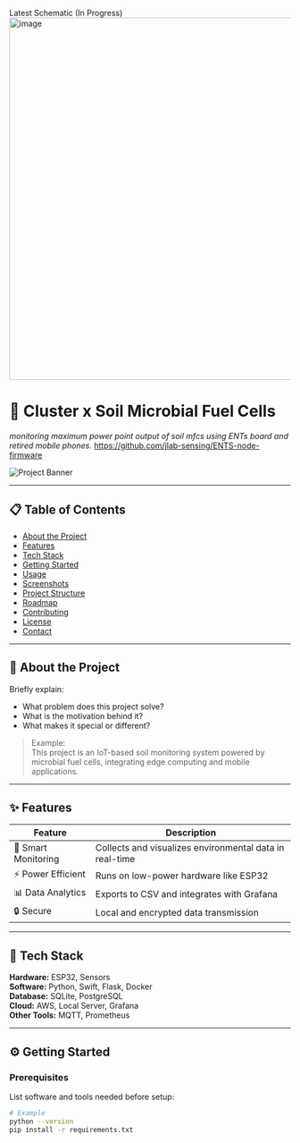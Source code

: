 
Latest Schematic (In Progress)
<img width="1511" height="648" alt="image" src="https://github.com/user-attachments/assets/8b241e8c-2337-44ac-a9c3-ac8c2e37b11a" />


# 🚀 Cluster x Soil Microbial Fuel Cells
_monitoring maximum power point output of soil mfcs using ENTs board and retired mobile phones._
https://github.com/jlab-sensing/ENTS-node-firmware


![Project Banner](https://via.placeholder.com/1000x300?text=Project+Banner+Image)

---

## 📋 Table of Contents
- [About the Project](#-about-the-project)
- [Features](#-features)
- [Tech Stack](#-tech-stack)
- [Getting Started](#-getting-started)
- [Usage](#-usage)
- [Screenshots](#-screenshots)
- [Project Structure](#-project-structure)
- [Roadmap](#-roadmap)
- [Contributing](#-contributing)
- [License](#-license)
- [Contact](#-contact)

---

## 🧠 About the Project
Briefly explain:
- What problem does this project solve?
- What is the motivation behind it?
- What makes it special or different?

> Example:  
> This project is an IoT-based soil monitoring system powered by microbial fuel cells, integrating edge computing and mobile applications.

---

## ✨ Features
| Feature | Description |
|----------|-------------|
| 🌱 Smart Monitoring | Collects and visualizes environmental data in real-time |
| ⚡ Power Efficient | Runs on low-power hardware like ESP32 |
| 📊 Data Analytics | Exports to CSV and integrates with Grafana |
| 🔒 Secure | Local and encrypted data transmission |

---

## 🧰 Tech Stack
**Hardware:** ESP32, Sensors  
**Software:** Python, Swift, Flask, Docker  
**Database:** SQLite, PostgreSQL  
**Cloud:** AWS, Local Server, Grafana  
**Other Tools:** MQTT, Prometheus

---

## ⚙️ Getting Started

### Prerequisites
List software and tools needed before setup:
```bash
# Example
python --version
pip install -r requirements.txt
